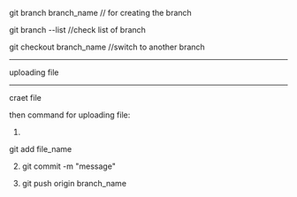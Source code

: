 git branch branch_name         // for creating the branch

git branch --list             //check list of branch

git checkout branch_name     //switch to another branch

--------------------------------------------------------------

uploading file

-----------------------------------------------------------------

craet file

then command for uploading file:

1.
  git add file_name

2. git commit -m "message"

3. git push origin branch_name


